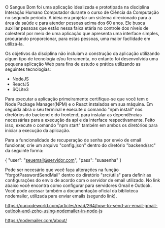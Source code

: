 O Sangue Bom foi uma aplicação idealizada e prototipada na disciplina Interação Humano Computador durante o curso de Ciência da Computação no segundo período. A ideia era projetar um sistema direcionado para a área da saúde e para atender pessoas acima dos 60 anos. Ele busca auxiliar pessoas que estão nessa faixa etária no controle dos níveis de colesterol por meio de uma aplicação que apresenta uma interface simples, procurando proporcionar, para estas pessoas, uma maior facilidade em utilizá-la. 

Os objetivos da disciplina não incluiam a construção da aplicação utilizando algum tipo de tecnologia e/ou ferramenta, no entanto foi desenvolvida uma pequena aplicação Web para fins de estudo e prática utilizando as seguintes tecnologias: 

- NodeJS
- ReactJS 
- SQLite3

Para executar a aplicação primeiramente certifique-se que você tem o Node Package Manager(NPM) e o React instalados em sua máquina. Em seguida abra o seu terminal e execute o comando "npm install" nos diretórios do backend e do frontend, para instalar as dependências necessárias para a execução da api e da interface respectivamente. Feito isso, execute o comando "npm start" também em ambos os diretórios para iniciar a execução da aplicação.

Para a funcionalidade de recuperação de senha por envio de email funcionar, crie um arquivo "config.json" dentro do diretório "backend/src" da seguinte forma:

{
    "user": "seuemail@servidor.com",
    "pass": "suasenha"
}

Pode ser necesário que você faça alterações na função "forgotPasswordSendMail" dentro do diretório "src/utils" para definir as configurações do envio de acordo com o servidor de email utilizado. No link abaixo você encontra como configurar para servidores Gmail e Outlook. Você pode acessar também a documentação oficial da biblioteca nodemailer, utilizada para enviar emails (segundo link).

https://ourcodeworld.com/articles/read/264/how-to-send-an-email-gmail-outlook-and-zoho-using-nodemailer-in-node-js

https://nodemailer.com/about/
